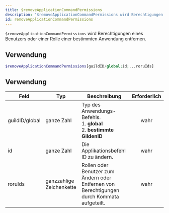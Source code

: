 ```yaml
---
title: $removeApplicationCommandPermissions
description: '$removeApplicationCommandPermissions wird Berechtigungen eines Benutzers oder einer Rolle einer bestimmten Anwendung entfernen.'
id: removeApplicationCommandPermissions
---
```


`$removeApplicationCommandPermissions` wird Berechtigungen eines Benutzers oder einer Rolle einer bestimmten Anwendung entfernen.

## Verwendung

```php
$removeApplicationCommandPermissions[guildID/global;id;...roruIds]
```

## Verwendung

| Feld           | Typ                      | Beschreibung                                                                                | Erforderlich |
| -------------- | ------------------------ | ------------------------------------------------------------------------------------------- |:------------:|
| guildID/global | ganze Zahl               | Typ des Anwendungs-Befehls. <br/> 1. **global** <br/> 2. **bestimmte GildenID** |     wahr     |
| id             | ganze Zahl               | Die Applikationsbefehl ID zu ändern.                                                        |     wahr     |
| roruIds        | ganzzahlige Zeichenkette | Rollen oder Benutzer zum Ändern oder Entfernen von Berechtigungen durch Kommata aufgeteilt. |     wahr     |
